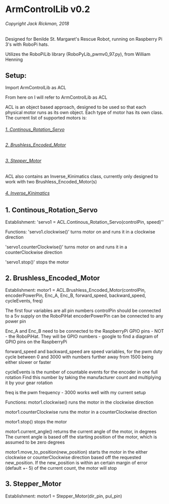 # ArmControlLib v0.2

###### Copyright Jack Rickman, 2018

Designed for Benilde St. Margaret's Rescue Robot, running on
Raspberry Pi 3's with RoboPi hats.

Utilizes the RoboPiLib library (RoboPyLib_pwmv0_97.py), from William Henning

## Setup:
Import ArmControlLib as ACL

From here on I will refer to ArmControlLib as ACL

ACL is an object based approach, designed to be used so that each physical motor
runs as its own object. Each type of motor has its own class. The current list
of supported motors is:

###### [1. Continous_Rotation_Servo](#1-continous_rotation_servo)
###### [2. Brushless_Encoded_Motor](#2-brushless_encoded_motor-1)
###### [3. Stepper_Motor](#3-stepper_motor-1)

ACL also contains an Inverse_Kinimatics class, currently only designed to work with
two Brushless_Encoded_Motor(s)
###### [4. Inverse_Kinimatics](#4-Inverse_Kinimatics)


## 1. Continous_Rotation_Servo
Establishment:
'servo1 = ACL.Continous_Rotation_Servo(controlPin, speed)''

Functions:
'servo1.clockwise()' turns motor on and runs it in a clockwise direction

'servo1.counterClockwise()' turns motor on and runs it in a counterClockwise direction

'servo1.stop()' stops the motor


## 2. Brushless_Encoded_Motor
Establishment: motor1 = ACL.Brushless_Encoded_Motor(controlPin, encoderPowerPin, Enc_A, Enc_B,
                 forward_speed, backward_speed, cycleEvents, freq)

  The first four variables are all pin numbers
  controlPin should be connected to a 5v supply on the RoboPiHat
  encoderPowerPin can be connected to any power pin

  Enc_A and Enc_B need to be connected to the RaspberryPi GPIO pins - NOT - the
  RoboPiHat. They will be GPIO numbers - google to find a diagram of GPIO pins on the
  RaspberryPi

  forward_speed and backward_speed are speed variables, for the pwm duty cycle between 0 and 3000
  with numbers further away from 1500 being either slower or faster

  cycleEvents is the number of countable events for the encoder in one full rotation
  Find this number by taking the manufacturer count and multiplying it by your gear rotation

  freq is the pwm frequency - 3000 works well with my current setup


Functions:
  motor1.clockwise() runs the motor in the clockwise direction

  motor1.counterClockwise runs the motor in a counterClockwise direction

  motor1.stop() stops the motor

  motor1.current_angle() returns the current angle of the motor, in degrees
  The current angle is based off the starting position of the motor, which is assumed to
  be zero degrees

  motor1.move_to_position(new_position) starts the motor in the either clockwise or counterClockwise
  direction based off the requested new_position. If the new_position is within an certain
  margin of error (default +- 5) of the current count, the motor will stop

## 3. Stepper_Motor
Establishment: motor1 = Stepper_Motor(dir_pin, pul_pin)
